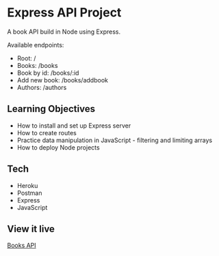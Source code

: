 # Express API Project

A book API build in Node using Express.

Available endpoints:

- Root: /
- Books: /books
- Book by id: /books/:id
- Add new book: /books/addbook
- Authors: /authors

## Learning Objectives

- How to install and set up Express server
- How to create routes
- Practice data manipulation in JavaScript - filtering and limiting arrays
- How to deploy Node projects

## Tech

- Heroku
- Postman
- Express
- JavaScript

## View it live

[Books API](https://therese-book-api.herokuapp.com/)
